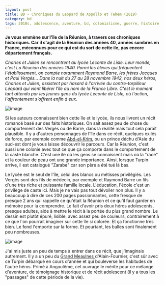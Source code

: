 ```yaml
---
layout: post
title: BD - Chroniques du Leopard de Appollo et Tehem (2019)
category: bd
tags: 2010s, adolescence, aventure, bd, colonialisme, guerre, histoire,
---
```


**Je vous emmène sur l'île de la Réunion, à travers ces chroniques historiques. Car il s'agit de la Réunion des années 40, années sombres en France, méconnues pour ce qui est du sort de cette ile, pas encore département français.**

*Charles et Julien se rencontrent au lycée Leconte de Lisle. Leur monde, c'est La Réunion des années 1940. Parmi les élèves qui fréquentent l'établissement, on compte notamment Raymond Barre, les frères Jacques et Paul Vergès... Dans la nuit du 27 au 28 novembre 1942, nos deux héros, Charles et Julien, assistent par hasard à l'arrivée du contre-torpilleur Léopard qui vient libérer l'île au nom de la France Libre. C'est le moment tant attendu par les jeunes gens du lycée Leconte de Lisle, où l'action, l'affrontement s'offrent enfin à eux.*

![image](https://cheziceman.files.wordpress.com/2019/06/leopard1.png)

Si les auteurs connaissent bien cette île et le lycée, ils nous livrent un récit romancé basé sur des faits historiques. On sait assez peu de chose du comportement des Vergès ou de Barre, dans la réalité mais tout cela paraît plausible. Il y a d'autres personnages de l'île dans ce récit, quelques exilés de force, par exemple comme <a href="https://fr.wikipedia.org/wiki/Abdelkrim_al-Khattabi">Abd-el-Krim</a>, ou un prince déchu d'Asie du sud-est dont je vous laisse découvrir le parcours. Car la Réunion, c'est aussi une colonie avec tout ce que ça comporte dans le comportement de la caste blanche. C'est une île où les gens se connaissent mais où la "race" et la couleur de peau ont une grande importance. Ainsi, lorsque Turpin arrive, il est catalogué "Zarabe" car son père a été tué là bas. 

Le lycée est le seul de l'île, celui des blancs ou métisses privilégiés. Les Vergès sont des fils de médecin, par exemple et Raymond Barre un fils d'une très riche et puissante famille locale. L'éducation, l'école c'est un privilège de caste ici. Mais je ne vais pas tout dévoiler non plus. Il y a beaucoup à dire de ces 200 pages passionnantes, cette fresque de presque 2 ans qui rappelle ce qu'était la Réunion et ce qu'il faut garder en mémoire pour la comprendre. Le fait d'avoir pris deux héros adolescents, presque adultes, aide à mettre le récit à la portée du plus grand nombre. Le dessin est plutôt épuré, lisible, avec assez peu de couleurs, contrairement à ce que l'on pourrait imaginer sur cette île si colorée. Et ça fonctionne très bien. Le fond l'emporte sur la forme. Et pourtant, les bulles sont finalement peu nombreuses.

![image](https://cheziceman.files.wordpress.com/2019/06/leopard2.png)

J'ai mis juste un peu de temps à entrer dans ce récit, que j'imaginais autrement. Il y a un peu du <a href="https://fr.wikipedia.org/wiki/Le_Grand_Meaulnes">Grand Meaulnes </a>d'Alain-Fournier, c'est sûr avec ce Turpin débarqué en cours d'année et qui bouleverse les habitudes de l'autre héros. Primé à Angoulême, cet ouvrage le mérite pour ce mélange d'aventure, de témoignage historique et de récit adolescent (il y a tous les "passages" de cette période de la vie). 
